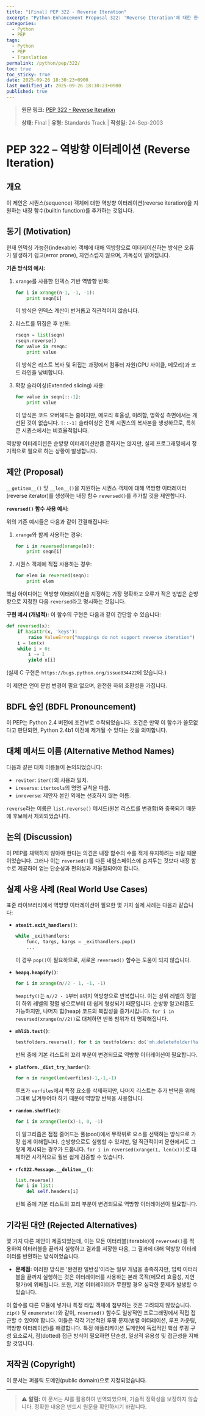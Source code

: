 ```yaml
---
title: "[Final] PEP 322 - Reverse Iteration"
excerpt: "Python Enhancement Proposal 322: 'Reverse Iteration'에 대한 한국어 번역입니다."
categories:
  - Python
  - PEP
tags:
  - Python
  - PEP
  - Translation
permalink: /python/pep/322/
toc: true
toc_sticky: true
date: 2025-09-26 18:30:23+0900
last_modified_at: 2025-09-26 18:30:23+0900
published: true
---
```

> **원문 링크:** [PEP 322 - Reverse Iteration](https://peps.python.org/pep-0322/)
>
> **상태:** Final | **유형:** Standards Track | **작성일:** 24-Sep-2003


# PEP 322 – 역방향 이터레이션 (Reverse Iteration)

## 개요
이 제안은 시퀀스(sequence) 객체에 대한 역방향 이터레이션(reverse iteration)을 지원하는 내장 함수(builtin function)를 추가하는 것입니다.

## 동기 (Motivation)
현재 인덱싱 가능한(indexable) 객체에 대해 역방향으로 이터레이션하는 방식은 오류가 발생하기 쉽고(error prone), 자연스럽지 않으며, 가독성이 떨어집니다.

**기존 방식의 예시:**

1.  `xrange`를 사용한 인덱스 기반 역방향 반복:
    ```python
    for i in xrange(n-1, -1, -1):
        print seqn[i]
    ```
    이 방식은 인덱스 계산이 번거롭고 직관적이지 않습니다.

2.  리스트를 뒤집은 후 반복:
    ```python
    rseqn = list(seqn)
    rseqn.reverse()
    for value in rseqn:
        print value
    ```
    이 방식은 리스트 복사 및 뒤집는 과정에서 컴퓨터 자원(CPU 사이클, 메모리)과 코드 라인을 낭비합니다.

3.  확장 슬라이싱(Extended slicing) 사용:
    ```python
    for value in seqn[::-1]:
        print value
    ```
    이 방식은 코드 오버헤드는 줄이지만, 메모리 효율성, 미려함, 명확성 측면에서는 개선된 것이 없습니다. `[::-1]` 슬라이싱은 전체 시퀀스의 복사본을 생성하므로, 특히 큰 시퀀스에서는 비효율적입니다.

역방향 이터레이션은 순방향 이터레이션만큼 흔하지는 않지만, 실제 프로그래밍에서 정기적으로 필요로 하는 상황이 발생합니다.

## 제안 (Proposal)
`__getitem__()` 및 `__len__()`을 지원하는 시퀀스 객체에 대해 역방향 이터레이터(reverse iterator)를 생성하는 내장 함수 `reversed()`를 추가할 것을 제안합니다.

**`reversed()` 함수 사용 예시:**

위의 기존 예시들은 다음과 같이 간결해집니다:

1.  `xrange`와 함께 사용하는 경우:
    ```python
    for i in reversed(xrange(n)):
        print seqn[i]
    ```

2.  시퀀스 객체에 직접 사용하는 경우:
    ```python
    for elem in reversed(seqn):
        print elem
    ```

핵심 아이디어는 역방향 이터레이션을 지정하는 가장 명확하고 오류가 적은 방법은 순방향으로 지정한 다음 `reversed`라고 명시하는 것입니다.

**구현 예시 (개념적):**
이 함수의 구현은 다음과 같이 간단할 수 있습니다:
```python
def reversed(x):
    if hasattr(x, 'keys'):
        raise ValueError("mappings do not support reverse iteration")
    i = len(x)
    while i > 0:
        i -= 1
        yield x[i]
```
(실제 C 구현은 `https://bugs.python.org/issue834422`에 있습니다.)

이 제안은 언어 문법 변경이 필요 없으며, 완전한 하위 호환성을 가집니다.

## BDFL 승인 (BDFL Pronouncement)
이 PEP는 Python 2.4 버전에 조건부로 수락되었습니다. 조건은 만약 이 함수가 쓸모없다고 판단되면, Python 2.4b1 이전에 제거될 수 있다는 것을 의미합니다.

## 대체 메서드 이름 (Alternative Method Names)
다음과 같은 대체 이름들이 논의되었습니다:
*   `reviter`: `iter()`의 사용과 일치.
*   `ireverse`: `itertools`의 명명 규칙을 따름.
*   `inreverse`: 제안자 본인 외에는 선호하지 않는 이름.

`reverse`라는 이름은 `list.reverse()` 메서드(원본 리스트를 변경함)와 중복되기 때문에 후보에서 제외되었습니다.

## 논의 (Discussion)
이 PEP를 채택하지 않아야 한다는 의견은 내장 함수의 수를 적게 유지하려는 바람 때문이었습니다. 그러나 이는 `reversed()`를 다른 네임스페이스에 숨겨두는 것보다 내장 함수로 제공하여 얻는 단순성과 편의성과 저울질되어야 합니다.

## 실제 사용 사례 (Real World Use Cases)
표준 라이브러리에서 역방향 이터레이션이 필요한 몇 가지 실제 사례는 다음과 같습니다:

*   **`atexit.exit_handlers()`**:
    ```python
    while _exithandlers:
        func, targs, kargs = _exithandlers.pop()
        ...
    ```
    이 경우 `pop()`이 필요하므로, 새로운 `reversed()` 함수는 도움이 되지 않습니다.

*   **`heapq.heapify()`**:
    ```python
    for i in xrange(n//2 - 1, -1, -1)
    ```
    `heapify()`는 `n//2 - 1`부터 `0`까지 역방향으로 반복합니다. 이는 상위 레벨의 정렬이 하위 레벨의 정렬 쌍으로부터 더 쉽게 형성되기 때문입니다. 순방향 알고리즘도 가능하지만, 나머지 힙(heap) 코드의 복잡성을 증가시킵니다. `for i in reversed(xrange(n//2))`로 대체하면 반복 범위가 더 명확해집니다.

*   **`mhlib.test()`**:
    ```python
    testfolders.reverse(); for t in testfolders: do('mh.deletefolder(%s)' % `t`)
    ```
    반복 중에 기본 리스트의 꼬리 부분이 변경되므로 역방향 이터레이션이 필요합니다.

*   **`platform._dist_try_harder()`**:
    ```python
    for n in range(len(verfiles)-1,-1,-1)
    ```
    루프가 `verfiles`에서 특정 요소를 삭제하지만, 나머지 리스트는 추가 반복을 위해 그대로 남겨두어야 하기 때문에 역방향 반복을 사용합니다.

*   **`random.shuffle()`**:
    ```python
    for i in xrange(len(x)-1, 0, -1)
    ```
    이 알고리즘은 점점 줄어드는 풀(pool)에서 무작위로 요소를 선택하는 방식으로 가장 쉽게 이해됩니다. 순방향으로도 실행할 수 있지만, 덜 직관적이며 문헌에서도 그렇게 제시되는 경우가 드뭅니다. `for i in reversed(xrange(1, len(x)))`로 대체하면 시각적으로 훨씬 쉽게 검증할 수 있습니다.

*   **`rfc822.Message.__delitem__()`**:
    ```python
    list.reverse()
    for i in list:
        del self.headers[i]
    ```
    반복 중에 기본 리스트의 꼬리 부분이 변경되므로 역방향 이터레이션이 필요합니다.

## 기각된 대안 (Rejected Alternatives)
몇 가지 다른 제안이 제출되었는데, 이는 모든 이터러블(iterable)에 `reversed()`를 적용하여 이터러블을 끝까지 실행하고 결과를 저장한 다음, 그 결과에 대해 역방향 이터레이터를 반환하는 방식이었습니다.

*   **문제점:** 이러한 방식은 '완전한 일반성'이라는 일부 개념을 충족하지만, 입력 이터러블을 끝까지 실행하는 것은 이터레이터를 사용하는 본래 목적(메모리 효율성, 지연 평가)에 위배됩니다. 또한, 기본 이터레이터가 무한할 경우 심각한 문제가 발생할 수 있습니다.

이 함수를 다른 모듈에 넣거나 특정 타입 객체에 첨부하는 것은 고려되지 않았습니다. `zip()` 및 `enumerate()`와 같이, `reversed()` 함수도 일상적인 프로그래밍에서 직접 접근할 수 있어야 합니다. 이들은 각각 기본적인 루핑 문제(병렬 이터레이션, 루프 카운팅, 역방향 이터레이션)를 해결합니다. 특정 애플리케이션 도메인에 독립적인 핵심 루핑 구성 요소로서, 점(dotted) 접근 방식이 필요하면 단순성, 일상적 유용성 및 접근성을 저해할 것입니다.

## 저작권 (Copyright)
이 문서는 퍼블릭 도메인(public domain)으로 지정되었습니다.

---

> ⚠️ **알림:** 이 문서는 AI를 활용하여 번역되었으며, 기술적 정확성을 보장하지 않습니다. 정확한 내용은 반드시 원문을 확인하시기 바랍니다.